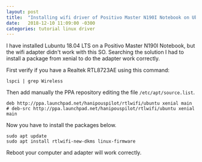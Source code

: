 ```yaml
---
layout: post
title:  "Installing wifi driver of Positivo Master N190I Notebook on Ubuntu 18.04"
date:   2018-12-10 11:09:00 -0300
categories: tutorial linux driver
---
```

I have installed Lubuntu 18.04 LTS on a Positivo Master N190I Notebook, but the wifi adapter didn't work with this SO. Searching the solution I had to install a package from xenial to do the adapter work correctly.

First verify if you have a Realtek RTL8723AE using this command:
```
lspci | grep Wireless
```

Then add manually the PPA repository editing the file `/etc/apt/source.list`.
```
deb http://ppa.launchpad.net/hanipouspilot/rtlwifi/ubuntu xenial main 
# deb-src http://ppa.launchpad.net/hanipouspilot/rtlwifi/ubuntu xenial main

```

Now you have to install the packages below.
```
sudo apt update
sudo apt install rtlwifi-new-dkms linux-firmware
```

Reboot your computer and adapter will work correctly.